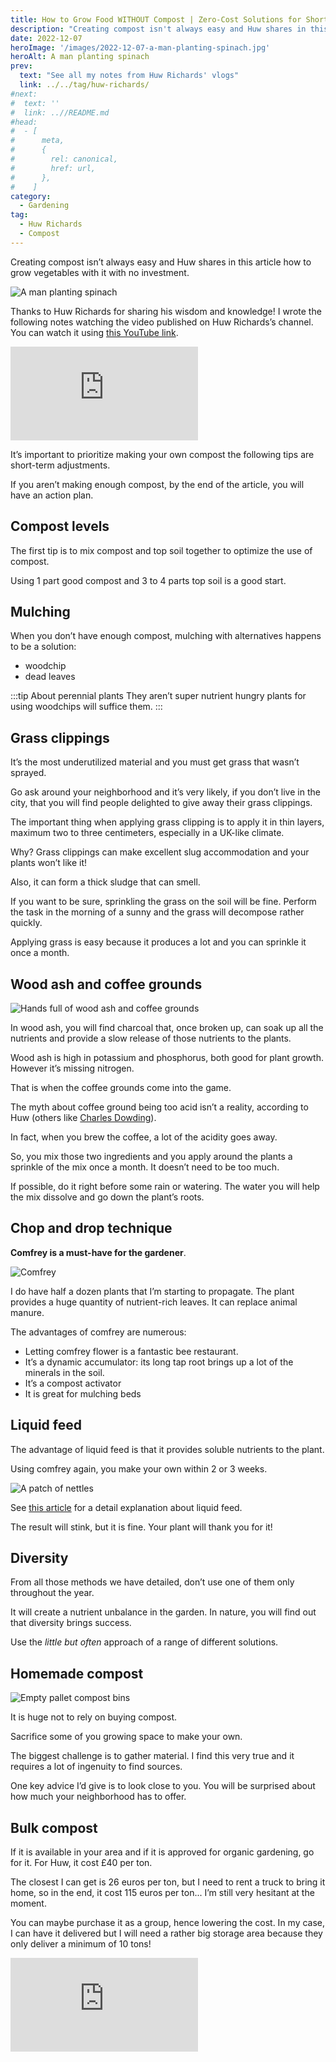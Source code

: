 ```yaml
---
title: How to Grow Food WITHOUT Compost | Zero-Cost Solutions for Short-Term Vegetable Gardening Success, by Huw Richards
description: "Creating compost isn't always easy and Huw shares in this article how to grow vegetables with it with no investment."
date: 2022-12-07
heroImage: '/images/2022-12-07-a-man-planting-spinach.jpg'
heroAlt: A man planting spinach
prev:
  text: "See all my notes from Huw Richards' vlogs"
  link: ../../tag/huw-richards/
#next:
#  text: ''
#  link: ..//README.md
#head:
#  - [
#      meta,
#      {
#        rel: canonical,
#        href: url,
#      },
#    ]
category:
  - Gardening
tag:
  - Huw Richards
  - Compost
---
```


Creating compost isn’t always easy and Huw shares in this article how to grow vegetables with it with no investment.

![A man planting spinach](./images/2022-12-07-a-man-planting-spinach.jpg 'Credits: image taken from Huw Richards’s vlog')

Thanks to Huw Richards for sharing his wisdom and knowledge!
I wrote the following notes watching the video published on Huw Richards’s channel.
You can watch it using [this YouTube link](https://www.youtube.com/watch?v=s7iu4xgSu1Y).

<!-- markdownlint-disable MD033 -->
<p class="newsletter-wrapper"><iframe class="newsletter-embed" src="https://iamjeremie.substack.com/embed" frameborder="0" scrolling="no"></iframe></p>

It’s important to prioritize making your own compost the following tips are short-term adjustments.

If you aren’t making enough compost, by the end of the article, you will have an action plan.

## Compost levels

The first tip is to mix compost and top soil together to optimize the use of compost.

Using 1 part good compost and 3 to 4 parts top soil is a good start.

## Mulching

When you don’t have enough compost, mulching with alternatives happens to be a solution:

- woodchip
- dead leaves

:::tip About perennial plants
They aren’t super nutrient hungry plants for using woodchips will suffice them.
:::

## Grass clippings

It’s the most underutilized material and you must get grass that wasn’t sprayed.

Go ask around your neighborhood and it’s very likely, if you don’t live in the city, that you will find people delighted to give away their grass clippings.

The important thing when applying grass clipping is to apply it in thin layers, maximum two to three centimeters, especially in a UK-like climate.

Why? Grass clippings can make excellent slug accommodation and your plants won’t like it!

Also, it can form a thick sludge that can smell.

If you want to be sure, sprinkling the grass on the soil will be fine. Perform the task in the morning of a sunny and the grass will decompose rather quickly.

Applying grass is easy because it produces a lot and you can sprinkle it once a month.

## Wood ash and coffee grounds

![Hands full of wood ash and coffee grounds](./images/hands-full-of-wood-ash-and-coffee-grounds.jpg 'Wood ash and coffee grounds fit best on the compost bin, but you can also use them as is in the garden beds. Credits: image taken from Huw Richard’s vlog')

In wood ash, you will find charcoal that, once broken up, can soak up all the nutrients and provide a slow release of those nutrients to the plants.

Wood ash is high in potassium and phosphorus, both good for plant growth. However it’s missing nitrogen.

That is when the coffee grounds come into the game.

The myth about coffee ground being too acid isn’t a reality, according to Huw (others like [Charles Dowding](../../tag/charles-dowding/)).

In fact, when you brew the coffee, a lot of the acidity goes away.

So, you mix those two ingredients and you apply around the plants a sprinkle of the mix once a month. It doesn’t need to be too much.

If possible, do it right before some rain or watering. The water you will help the mix dissolve and go down the plant’s roots.

## Chop and drop technique

**Comfrey is a must-have for the gardener**.

![Comfrey](./images/comfrey.jpg 'Comfrey is easy to grow and propagate. Credits: image taken from Huw Richard’s vlog')

I do have half a dozen plants that I’m starting to propagate. The plant provides a huge quantity of nutrient-rich leaves. It can replace animal manure.

The advantages of comfrey are numerous:

- Letting comfrey flower is a fantastic bee restaurant.
- It’s a dynamic accumulator: its long tap root brings up a lot of the minerals in the soil.
- It’s a compost activator
- It is great for mulching beds

## Liquid feed

The advantage of liquid feed is that it provides soluble nutrients to the plant.

Using comfrey again, you make your own within 2 or 3 weeks.

![A patch of nettles](./images/a-patch-of-nettles.jpg 'Nettle make a good liquid feed. Credits: image taken from Huw Richard’s vlog')

See [this article](../2022-11-24-easy-low-cost-plant-feed-to-boost-vegetables-huw-richards/README.md) for a detail explanation about liquid feed.

The result will stink, but it is fine. Your plant will thank you for it!

## Diversity

From all those methods we have detailed, don’t use one of them only throughout the year.

It will create a nutrient unbalance in the garden. In nature, you will find out that diversity brings success.

Use the _little but often_ approach of a range of different solutions.

## Homemade compost

![Empty pallet compost bins](./images/empty-pallet-compost-bins.jpg 'Making your own compost is the currency of the future. Credits: image taken from Huw Richard’s vlog')

It is huge not to rely on buying compost.

Sacrifice some of you growing space to make your own.

The biggest challenge is to gather material. I find this very true and it requires a lot of ingenuity to find sources.

One key advice I’d give is to look close to you. You will be surprised about how much your neighborhood has to offer.

## Bulk compost

If it is available in your area and if it is approved for organic gardening, go for it. For Huw, it cost £40 per ton.

The closest I can get is 26 euros per ton, but I need to rent a truck to bring it home, so in the end, it cost 115 euros per ton... I’m still very hesitant at the moment.

You can maybe purchase it as a group, hence lowering the cost.
In my case, I can have it delivered but I will need a rather big storage area because they only deliver a minimum of 10 tons!

<!-- markdownlint-disable MD033 -->
<p class="newsletter-wrapper"><iframe class="newsletter-embed" src="https://iamjeremie.substack.com/embed" frameborder="0" scrolling="no"></iframe></p>
